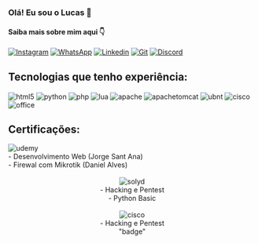 ### Olá! Eu sou o Lucas 👋
#### Saiba mais sobre mim aqui 👇
[![Instagram](https://img.shields.io/badge/Instagram-E4405F?style=for-the-badge&logo=instagram&logoColor=white)](https://www.instagram.com/luc4sgs)
[![WhatsApp](https://img.shields.io/badge/WhatsApp-25D366?style=for-the-badge&logo=whatsapp&logoColor=white)](https://wa.me/5551997952533)
[![Linkedin](https://img.shields.io/badge/LinkedIn-0077B5?style=for-the-badge&logo=linkedin&logoColor=white)](https://www.linkedin.com/in/luc4s-gs-a983a4212/)
[![Git](https://img.shields.io/badge/Curriculo-100000?style=for-the-badge&logo=github&logoColor=white)](https://github.com/luc4sgs/Curriculo)
[![Discord](https://img.shields.io/badge/Discord-%235865F2.svg?style=for-the-badge&logo=discord&logoColor=white)]()


<!--![Top Langs](https://github-readme-stats.vercel.app/api/top-langs/?username=luc4sgs&layout=compact&theme=dark) -->

## Tecnologias que tenho experiência:
<div style="display: inline_block">
  <img align="center" alt="html5" src="https://img.shields.io/badge/HTML-239120?style=for-the-badge&logo=html5&logoColor=white" />
  <img align="center" alt="python" src="https://img.shields.io/badge/Python-14354C?style=for-the-badge&logo=python&logoColor=white" />
  <img align="center" alt="php" src="https://img.shields.io/badge/PHP-777BB4?style=for-the-badge&logo=php&logoColor=white" />
  <img align="center" alt="lua" src="https://img.shields.io/badge/Lua-2C2D72?style=for-the-badge&logo=lua&logoColor=white" />
  <img align="center" alt="apache" src="https://img.shields.io/badge/apache-%23D42029.svg?style=for-the-badge&logo=apache&logoColor=white" />
  <img align="center" alt="apachetomcat" src="https://img.shields.io/badge/apache%20tomcat-%23F8DC75.svg?style=for-the-badge&logo=apache-tomcat&logoColor=black" />
  <img align="center" alt="ubnt" src="https://img.shields.io/badge/ubiquiti-%230559C9.svg?style=for-the-badge&logo=ubiquiti&logoColor=white" />
  <img align="center" alt="cisco" src="https://img.shields.io/badge/cisco-%23049fd9.svg?style=for-the-badge&logo=cisco&logoColor=black" />
    <img align="center" alt="office" src="https://img.shields.io/badge/Microsoft_Office-D83B01?style=for-the-badge&logo=microsoft-office&logoColor=white" />
</div>


## Certificações:

 <!-- Udemy -->
<div style="display: inline_block">
  <div>
    <img align="center" alt="udemy" src="https://img.shields.io/badge/Udemy-EC5252?style=for-the-badge&logo=Udemy&logoColor=white" /> 
    <br>
    - Desenvolvimento Web (Jorge Sant Ana) <br>
    - Firewal com Mikrotik (Daniel Alves)
  </div>
</div>
<br>

<!-- Solyd -->
<div style="display: flex; justify-content: space-around;">
    <!-- Primeira coluna -->
    <div style="flex: 1; text-align: center;">
        <img align="center" alt="solyd" src="https://img.shields.io/badge/SOLYD-black?style=for-the-badge" />
      <br>
        - Hacking e Pentest <br>
        - Python Basic <br>
<br>
<!-- Cisco -->
<div style="display: flex; justify-content: space-around;">
    <div style="flex: 1; text-align: center;">
        <img align="center" alt="cisco" src="https://img.shields.io/badge/cisco-%23049fd9.svg?style=for-the-badge&logo=cisco&logoColor=black" />
      <br>
        - Hacking e Pentest <br> 
        "badge"
         


